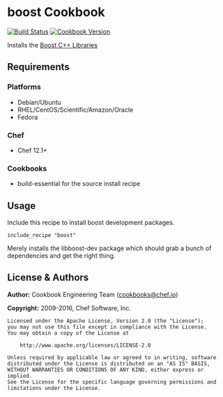 # boost Cookbook

[![Build Status](https://travis-ci.org/chef-cookbooks/boost.svg?branch=master)](https://travis-ci.org/chef-cookbooks/boost) [![Cookbook Version](https://img.shields.io/cookbook/v/boost.svg)](https://supermarket.chef.io/cookbooks/boost)

Installs the [Boost C++ Libraries](http://www.boost.org/)

## Requirements

### Platforms

- Debian/Ubuntu
- RHEL/CentOS/Scientific/Amazon/Oracle
- Fedora

### Chef

- Chef 12.1+

### Cookbooks

- build-essential for the source install recipe

## Usage

Include this recipe to install boost development packages.

```
include_recipe "boost"
```

Merely installs the libboost-dev package which should grab a bunch of dependencies and get the right thing.

## License & Authors

**Author:** Cookbook Engineering Team ([cookbooks@chef.io](mailto:cookbooks@chef.io))

**Copyright:** 2009-2016, Chef Software, Inc.

```
Licensed under the Apache License, Version 2.0 (the "License");
you may not use this file except in compliance with the License.
You may obtain a copy of the License at

    http://www.apache.org/licenses/LICENSE-2.0

Unless required by applicable law or agreed to in writing, software
distributed under the License is distributed on an "AS IS" BASIS,
WITHOUT WARRANTIES OR CONDITIONS OF ANY KIND, either express or implied.
See the License for the specific language governing permissions and
limitations under the License.
```
